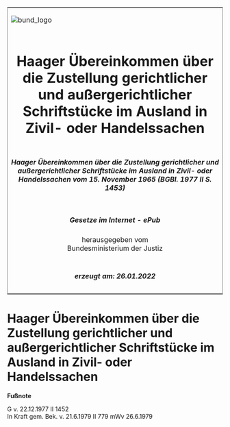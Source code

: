 <span id="DECKBLATT.html"></span>

<table border="0" frame="border" width="100%">

<tr valign="top">

<td align="left">

![bund\_logo](BfJ_2021_Web_de_de.gif)

</td>

<td align="right">

 

</td>

</tr>

<tr align="center" valign="middle">

<td colspan="2">

# Haager Übereinkommen über die Zustellung gerichtlicher und außergerichtlicher Schriftstücke im Ausland in Zivil- oder Handelssachen

</td>

</tr>

<tr align="center" valign="middle">

<td colspan="2">

##### Haager Übereinkommen über die Zustellung gerichtlicher und außergerichtlicher Schriftstücke im Ausland in Zivil- oder Handelssachen vom 15. November 1965 (BGBl. 1977 II S. 1453)

</td>

</tr>

<tr align="center" valign="middle">

<td colspan="2">

  
  

##### Gesetze im Internet - ePub  
  
herausgegeben vom  
Bundesministerium der Justiz

</td>

</tr>

<tr align="center" valign="bottom">

<td colspan="2">

  
  

##### erzeugt am: 26.01.2022

</td>

</tr>

</table>

<span id="BJNR214530977.html"></span>

# Haager Übereinkommen über die Zustellung gerichtlicher und außergerichtlicher Schriftstücke im Ausland in Zivil- oder Handelssachen

<div>

  
**Fußnote**

<div class="jnhtml">

<div>

<div class="jurAbsatz">

G v. 22.12.1977 II 1452  
In Kraft gem. Bek. v. 21.6.1979 II 779 mWv 26.6.1979

</div>

</div>

</div>

</div>

